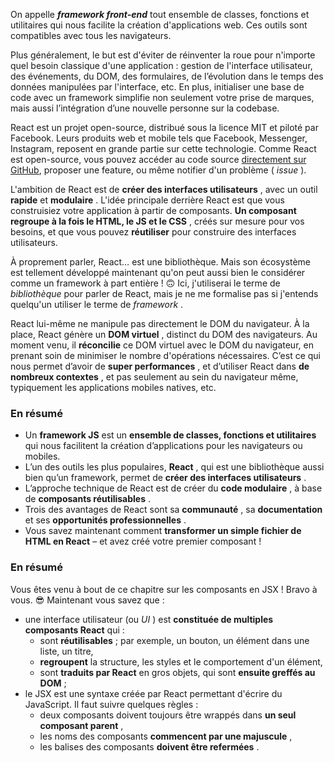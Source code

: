 On appelle ***framework front-end*** tout ensemble de classes, fonctions et utilitaires qui nous facilite la création d'applications web. Ces outils sont compatibles avec tous les navigateurs.

Plus généralement, le but est d'éviter de réinventer la roue pour n'importe quel besoin classique d'une application : gestion de l'interface utilisateur, des événements, du DOM, des formulaires, de l’évolution dans le temps des données manipulées par l'interface, etc. En plus, initialiser une base de code avec un framework simplifie non seulement votre prise de marques, mais aussi l’intégration d’une nouvelle personne sur la codebase.

React est un projet open-source, distribué sous la licence MIT et piloté par Facebook. Leurs produits web et mobile tels que Facebook, Messenger, Instagram, reposent en grande partie sur cette technologie. Comme React est open-source, vous pouvez accéder au code source [directement sur GitHub](https://github.com/facebook/react), proposer une feature, ou même notifier d'un problème ( *issue* ).

L'ambition de React est de  **créer des interfaces utilisateurs** , avec un outil **rapide** et  **modulaire** . L'idée principale derrière React est que vous construisiez votre application à partir de composants.  **Un composant regroupe à la fois le HTML, le JS et le CSS** , créés sur mesure pour vos besoins, et que vous pouvez **réutiliser** pour construire des interfaces utilisateurs.

À proprement parler, React… est une bibliothèque. Mais son écosystème est tellement développé maintenant qu'on peut aussi bien le considérer comme un framework à part entière ! 🙃 Ici, j'utiliserai le terme de *bibliothèque* pour parler de React, mais je ne me formalise pas si j'entends quelqu'un utiliser le terme de  *framework* .

React lui-même ne manipule pas directement le DOM du navigateur. À la place, React génère un  **DOM virtuel** , distinct du DOM des navigateurs. Au moment venu, il **réconcilie** ce DOM virtuel avec le DOM du navigateur, en prenant soin de minimiser le nombre d'opérations nécessaires. C’est ce qui nous permet d’avoir de  **super performances** , et d’utiliser React dans  **de nombreux contextes** , et pas seulement au sein du navigateur même, typiquement les applications mobiles natives, etc.

### En résumé

* Un **framework JS** est un **ensemble de classes, fonctions et utilitaires** qui nous facilitent la création d’applications pour les navigateurs ou mobiles.
* L’un des outils les plus populaires,  **React** , qui est une bibliothèque aussi bien qu’un framework, permet de  **créer des interfaces utilisateurs** .
* L’approche technique de React est de créer du  **code modulaire** , à base de  **composants réutilisables** .
* Trois des avantages de React sont sa  **communauté** , sa **documentation** et ses  **opportunités professionnelles** .
* Vous savez maintenant comment **transformer un simple fichier de HTML en React** – et avez créé votre premier composant !


### En résumé

Vous êtes venu à bout de ce chapitre sur les composants en JSX ! Bravo à vous. 😎 Maintenant vous savez que :

* une interface utilisateur (ou  *UI* ) est **constituée de multiples composants React** qui :
  * sont **réutilisables** ; par exemple, un bouton, un élément dans une liste, un titre,
  * **regroupent** la structure, les styles et le comportement d'un élément,
  * sont **traduits par React** en gros objets, qui sont **ensuite greffés au DOM** ;
* le JSX est une syntaxe créée par React permettant d'écrire du JavaScript. Il faut suivre quelques règles :
  * deux composants doivent toujours être wrappés dans  **un seul composant parent** ,
  * les noms des composants  **commencent par une majuscule** ,
  * les balises des composants  **doivent être refermées** .
